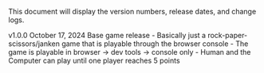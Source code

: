 This document will display the version numbers, release dates, and change logs.

v1.0.0
October 17, 2024
Base game release
    - Basically just a rock-paper-scissors/janken game that is playable through the browser console
    - The game is playable in browser -> dev tools -> console only
    - Human and the Computer can play until one player reaches 5 points